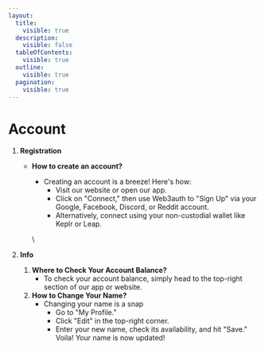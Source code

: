 ```yaml
---
layout:
  title:
    visible: true
  description:
    visible: false
  tableOfContents:
    visible: true
  outline:
    visible: true
  pagination:
    visible: true
---
```


# Account

1. **Registration**
   *   **How to create an account?**

       * Creating an account is a breeze! Here's how:
         * Visit our website or open our app.
         * Click on "Connect," then use Web3auth to "Sign Up" via your Google, Facebook, Discord, or Reddit account.
         * Alternatively, connect using your non-custodial wallet like Keplr or Leap.

       \

2. **Info**
   1. **Where to Check Your Account Balance?**
      * To check your account balance, simply head to the top-right section of our app or website.
   2. **How to Change Your Name?**
      * Changing your name is a snap
        * Go to "My Profile."
        * Click "Edit" in the top-right corner.
        * Enter your new name, check its availability, and hit "Save." Voila! Your name is now updated!
